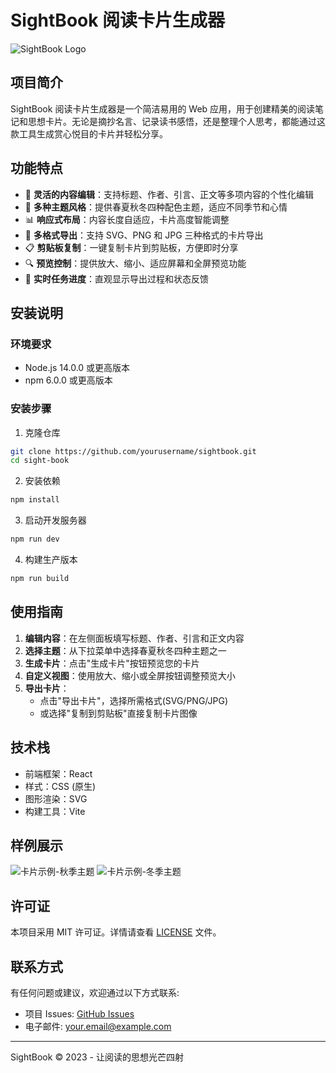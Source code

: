 # SightBook 阅读卡片生成器

![SightBook Logo](./public/logo.png)

## 项目简介

SightBook 阅读卡片生成器是一个简洁易用的 Web 应用，用于创建精美的阅读笔记和思想卡片。无论是摘抄名言、记录读书感悟，还是整理个人思考，都能通过这款工具生成赏心悦目的卡片并轻松分享。

## 功能特点

- 📝 **灵活的内容编辑**：支持标题、作者、引言、正文等多项内容的个性化编辑
- 🎨 **多种主题风格**：提供春夏秋冬四种配色主题，适应不同季节和心情
- 📊 **响应式布局**：内容长度自适应，卡片高度智能调整
- 💾 **多格式导出**：支持 SVG、PNG 和 JPG 三种格式的卡片导出
- 📋 **剪贴板复制**：一键复制卡片到剪贴板，方便即时分享
- 🔍 **预览控制**：提供放大、缩小、适应屏幕和全屏预览功能
- 🚀 **实时任务进度**：直观显示导出过程和状态反馈

## 安装说明

### 环境要求

- Node.js 14.0.0 或更高版本
- npm 6.0.0 或更高版本

### 安装步骤

1. 克隆仓库

```bash
git clone https://github.com/yourusername/sightbook.git
cd sight-book
```

2. 安装依赖

```bash
npm install
```

3. 启动开发服务器

```bash
npm run dev
```

4. 构建生产版本

```bash
npm run build
```

## 使用指南

1. **编辑内容**：在左侧面板填写标题、作者、引言和正文内容
2. **选择主题**：从下拉菜单中选择春夏秋冬四种主题之一
3. **生成卡片**：点击"生成卡片"按钮预览您的卡片
4. **自定义视图**：使用放大、缩小或全屏按钮调整预览大小
5. **导出卡片**：
   - 点击"导出卡片"，选择所需格式(SVG/PNG/JPG)
   - 或选择"复制到剪贴板"直接复制卡片图像

## 技术栈

- 前端框架：React
- 样式：CSS (原生)
- 图形渲染：SVG
- 构建工具：Vite

## 样例展示

![卡片示例-秋季主题](./public/sample-autumn.png)
![卡片示例-冬季主题](./public/sample-winter.png)

## 许可证

本项目采用 MIT 许可证。详情请查看 [LICENSE](./LICENSE) 文件。

## 联系方式

有任何问题或建议，欢迎通过以下方式联系:

- 项目 Issues: [GitHub Issues](https://github.com/yourusername/SightBook/issues)
- 电子邮件: your.email@example.com

---

SightBook © 2023 - 让阅读的思想光芒四射
